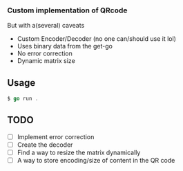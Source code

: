### Custom implementation of QRcode
But with a(several) caveats
- Custom Encoder/Decoder (no one can/should use it lol)
- Uses binary data from the get-go
- No error correction
- Dynamic matrix size


## Usage
```go
$ go run .
```

## TODO
- [ ] Implement error correction
- [ ] Create the decoder
- [ ] Find a way to resize the matrix dynamically
- [ ] A way to store encoding/size of content in the QR code
